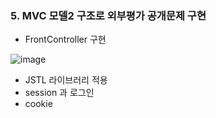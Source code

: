 ### 5. MVC 모델2 구조로 외부평가 공개문제 구현

* FrontController 구현

![image](https://user-images.githubusercontent.com/75476831/214544484-c9f469ab-8a61-4a0c-8d04-f1e6b3232821.png)



* JSTL 라이브러리 적용
* session 과 로그인
* cookie 


